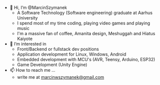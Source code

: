 - 👋 Hi, I’m @MarcinSzymanek
  - A Software Technology (Software engineering) graduate at Aarhus University
  - I spend most of my time coding, playing video games and playing music
  - I'm a massive fan of coffee, Amanita design, Meshuggah and Hiatus Kaiyote
- 👀 I’m interested in
  - Front/Backend or fullstack dev positions
  - Application development for Linux, Windows, Android
  - Embedded development with MCU's (AVR, Teensy, Arduino, ESP32)
  - Game Development (Unity Engine)
- 📫 How to reach me ...
  - write me at marcinwszymanek@gmail.com 

<!---
MarcinSzymanek/MarcinSzymanek is a ✨ special ✨ repository because its `README.md` (this file) appears on your GitHub profile.
You can click the Preview link to take a look at your changes.
--->
